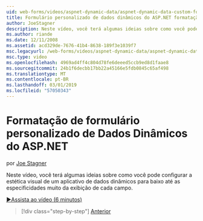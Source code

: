 ```yaml
---
uid: web-forms/videos/aspnet-dynamic-data/aspnet-dynamic-data-custom-form-formatting
title: Formulário personalizado de dados dinâmicos do ASP.NET formatação | Microsoft Docs
author: JoeStagner
description: Neste vídeo, você terá algumas ideias sobre como você pode configurar a estética visual de um aplicativo de dados dinâmicos até muito especificidades de cada arquivo...
ms.author: riande
ms.date: 12/11/2008
ms.assetid: acd329de-7676-41b4-8638-189f3e1039f7
msc.legacyurl: /web-forms/videos/aspnet-dynamic-data/aspnet-dynamic-data-custom-form-formatting
msc.type: video
ms.openlocfilehash: 4969ad4ff4c804d78fe6deeed5ccb9ed8d1faae8
ms.sourcegitcommit: 24b1f6decbb17bb22a45166e5fdb0845c65af498
ms.translationtype: MT
ms.contentlocale: pt-BR
ms.lasthandoff: 03/01/2019
ms.locfileid: "57050343"
---
```

<a name="aspnet-dynamic-data-custom-form-formatting"></a>Formatação de formulário personalizado de Dados Dinâmicos do ASP.NET
====================
por [Joe Stagner](https://github.com/JoeStagner)

Neste vídeo, você terá algumas ideias sobre como você pode configurar a estética visual de um aplicativo de dados dinâmicos para baixo até as especificidades muito da exibição de cada campo.

[&#9654;Assista ao vídeo (6 minutos)](https://channel9.msdn.com/Blogs/ASP-NET-Site-Videos/aspnet-dynamic-data-custom-form-formatting)

> [!div class="step-by-step"]
> [Anterior](how-to-create-table-specific-custom-forms-in-an-aspnet-dynamic-data-application.md)

